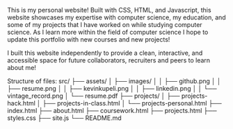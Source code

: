 This is my personal website! Built with CSS, HTML, and Javascript, this website showcases my expertise with computer science, my education, and some of my projects that I have worked on while studying computer science. As I learn more within the field of computer science I hope to update this portfolio with new courses and new projects!

I built this website independently to provide a clean, interactive, and accessible space for future collaborators, recruiters and peers to learn about me!

Structure of files:
src/
├── assets/
│   ├── images/
│   │   ├── github.png
│   │   ├── resume.png
│   │   ├── kevinkupeli.png
│   │   ├── linkedin.png
│   │   └── vintage_record.png
│   └── resume.pdf
├── projects/
│   ├── projects-hack.html
│   ├── projects-in-class.html
│   └── projects-personal.html
├── index.html
├── about.html
├── coursework.html
├── projects.html
├── styles.css
├── site.js
└── README.md
